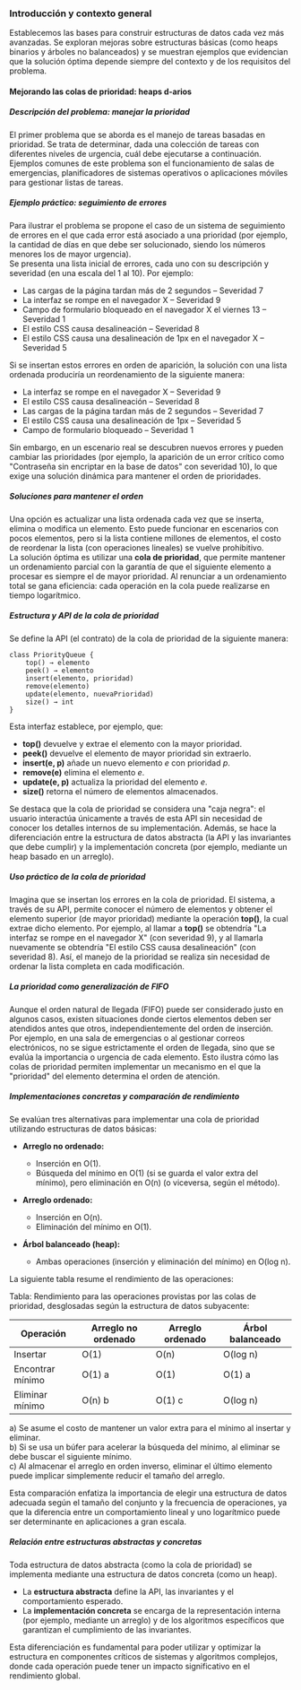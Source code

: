 ### **Introducción y contexto general**

Establecemos las bases para construir estructuras de datos cada vez más avanzadas. Se exploran mejoras sobre estructuras básicas (como heaps binarios y árboles no balanceados) y 
se muestran ejemplos que evidencian que la solución óptima depende siempre del contexto y de los requisitos del problema.  

#### **Mejorando las colas de prioridad: heaps d-arios**

##### *Descripción del problema: manejar la prioridad*  
El primer problema que se aborda es el manejo de tareas basadas en prioridad. Se trata de determinar, dada una colección de tareas con diferentes niveles de urgencia, cuál debe ejecutarse a continuación.  
Ejemplos comunes de este problema son el funcionamiento de salas de emergencias, planificadores de sistemas operativos o aplicaciones móviles para gestionar listas de tareas.

##### *Ejemplo práctico: seguimiento de errores*  
Para ilustrar el problema se propone el caso de un sistema de seguimiento de errores en el que cada error está asociado a una prioridad (por ejemplo, la cantidad de días en que debe ser solucionado, siendo los números menores los de mayor urgencia).  
Se presenta una lista inicial de errores, cada uno con su descripción y severidad (en una escala del 1 al 10). Por ejemplo:  

- Las cargas de la página tardan más de 2 segundos – Severidad 7  
- La interfaz se rompe en el navegador X – Severidad 9  
- Campo de formulario bloqueado en el navegador X el viernes 13 – Severidad 1  
- El estilo CSS causa desalineación – Severidad 8  
- El estilo CSS causa una desalineación de 1px en el navegador X – Severidad 5  

Si se insertan estos errores en orden de aparición, la solución con una lista ordenada produciría un reordenamiento de la siguiente manera:  

- La interfaz se rompe en el navegador X – Severidad 9  
- El estilo CSS causa desalineación – Severidad 8  
- Las cargas de la página tardan más de 2 segundos – Severidad 7  
- El estilo CSS causa una desalineación de 1px – Severidad 5  
- Campo de formulario bloqueado – Severidad 1  

Sin embargo, en un escenario real se descubren nuevos errores y pueden cambiar las prioridades (por ejemplo, la aparición de un error crítico como 
"Contraseña sin encriptar en la base de datos" con severidad 10), lo que exige una solución dinámica para mantener el orden de prioridades.


##### *Soluciones para mantener el orden*  
Una opción es actualizar una lista ordenada cada vez que se inserta, elimina o modifica un elemento. Esto puede funcionar en escenarios con pocos elementos, pero si la lista contiene millones de elementos, el costo de reordenar la lista (con operaciones lineales) se vuelve prohibitivo.  
La solución óptima es utilizar una **cola de prioridad**, que permite mantener un ordenamiento parcial con la garantía de que el siguiente elemento a procesar es siempre el de mayor prioridad. Al renunciar a un ordenamiento total se gana eficiencia: cada operación en la cola puede realizarse en tiempo logarítmico.

##### *Estructura y API de la cola de prioridad*  
Se define la API (el contrato) de la cola de prioridad de la siguiente manera:

```
class PriorityQueue { 
    top() → elemento  
    peek() → elemento  
    insert(elemento, prioridad)  
    remove(elemento)  
    update(elemento, nuevaPrioridad)  
    size() → int
}
```

Esta interfaz establece, por ejemplo, que:
- **top()** devuelve y extrae el elemento con la mayor prioridad.  
- **peek()** devuelve el elemento de mayor prioridad sin extraerlo.  
- **insert(e, p)** añade un nuevo elemento *e* con prioridad *p*.  
- **remove(e)** elimina el elemento *e*.  
- **update(e, p)** actualiza la prioridad del elemento *e*.  
- **size()** retorna el número de elementos almacenados.

Se destaca que la cola de prioridad se considera una "caja negra": el usuario interactúa únicamente a través de esta API sin necesidad de conocer los detalles internos de su implementación. Además, se hace la diferenciación entre la estructura de datos abstracta (la API y las invariantes que debe cumplir) y la implementación concreta (por ejemplo, mediante un heap basado en un arreglo).

##### *Uso práctico de la cola de prioridad*  
Imagina que se insertan los errores en la cola de prioridad. El sistema, a través de su API, permite conocer el número de elementos y obtener el elemento superior (de mayor prioridad) mediante la operación **top()**, la cual extrae dicho elemento. Por ejemplo, al llamar a **top()** se obtendría "La interfaz se rompe en el navegador X" (con severidad 9), y al llamarla nuevamente se obtendría "El estilo CSS causa desalineación" (con severidad 8). Así, el manejo de la prioridad se realiza sin necesidad de ordenar la lista completa en cada modificación.

##### *La prioridad como generalización de FIFO*  
Aunque el orden natural de llegada (FIFO) puede ser considerado justo en algunos casos, existen situaciones donde ciertos elementos deben ser atendidos antes que otros, independientemente del orden de inserción.  
Por ejemplo, en una sala de emergencias o al gestionar correos electrónicos, no se sigue estrictamente el orden de llegada, sino que se evalúa la importancia o urgencia de cada elemento. Esto ilustra cómo las colas de prioridad permiten implementar un mecanismo en el que la "prioridad" del elemento determina el orden de atención.

##### *Implementaciones concretas y comparación de rendimiento*  
Se evalúan tres alternativas para implementar una cola de prioridad utilizando estructuras de datos básicas:
  
- **Arreglo no ordenado:**  
  - Inserción en O(1).  
  - Búsqueda del mínimo en O(1) (si se guarda el valor extra del mínimo), pero eliminación en O(n) (o viceversa, según el método).

- **Arreglo ordenado:**  
  - Inserción en O(n).  
  - Eliminación del mínimo en O(1).

- **Árbol balanceado (heap):**  
  - Ambas operaciones (inserción y eliminación del mínimo) en O(log n).

La siguiente tabla resume el rendimiento de las operaciones:

Tabla: Rendimiento para las operaciones provistas por las colas de prioridad, desglosadas según la estructura de datos subyacente:

Operación         | Arreglo no ordenado | Arreglo ordenado | Árbol balanceado  
------------------|---------------------|------------------|-------------------  
Insertar          | O(1)                | O(n)             | O(log n)  
Encontrar mínimo  | O(1) a              | O(1)             | O(1) a  
Eliminar mínimo   | O(n) b              | O(1) c           | O(log n)  

a) Se asume el costo de mantener un valor extra para el mínimo al insertar y eliminar.  
b) Si se usa un búfer para acelerar la búsqueda del mínimo, al eliminar se debe buscar el siguiente mínimo.  
c) Al almacenar el arreglo en orden inverso, eliminar el último elemento puede implicar simplemente reducir el tamaño del arreglo.

Esta comparación enfatiza la importancia de elegir una estructura de datos adecuada según el tamaño del conjunto y la frecuencia de operaciones, ya que la diferencia entre un comportamiento lineal y uno logarítmico puede ser determinante en aplicaciones a gran escala.

##### *Relación entre estructuras abstractas y concretas*

Toda estructura de datos abstracta (como la cola de prioridad) se implementa mediante una estructura de datos concreta (como un heap).  
- La **estructura abstracta** define la API, las invariantes y el comportamiento esperado.  
- La **implementación concreta** se encarga de la representación interna (por ejemplo, mediante un arreglo) y de los algoritmos específicos que garantizan el cumplimiento de las invariantes.

Esta diferenciación es fundamental para poder utilizar y optimizar la estructura en componentes críticos de sistemas y algoritmos complejos, donde cada operación puede tener un impacto significativo en el rendimiento global.

